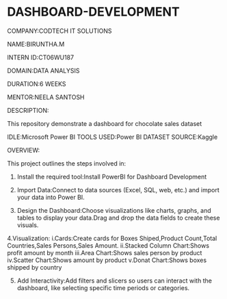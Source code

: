 # DASHBOARD-DEVELOPMENT

COMPANY:CODTECH IT SOLUTIONS

NAME:BIRUNTHA.M

INTERN ID:CT06WU187

DOMAIN:DATA ANALYSIS

DURATION:6 WEEKS

MENTOR:NEELA SANTOSH

DESCRIPTION:

This repository demonstrate a dashboard for chocolate sales dataset

IDLE:Microsoft Power BI
TOOLS USED:Power BI
DATASET SOURCE:Kaggle

OVERVIEW:

This project outlines the steps involved in:
1. Install the required tool:Install PowerBI for Dashboard Development 

2. Import Data:Connect to data sources (Excel, SQL, web, etc.) and import your data into Power BI.

3. Design the Dashboard:Choose visualizations like charts, graphs, and tables to display your data.Drag and drop the data fields to create these visuals.

4.Visualization:
         i.Cards:Create cards for Boxes Shiped,Product Count,Total Countries,Sales Persons,Sales Amount.
         ii.Stacked Column Chart:Shows profit amount by month
         iii.Area Chart:Shows sales person by product
         iv.Scatter Chart:Shows amount by product
         v.Donat Chart:Shows boxes shipped by country
         

5. Add Interactivity:Add filters and slicers so users can interact with the dashboard, like selecting specific time periods or categories.
